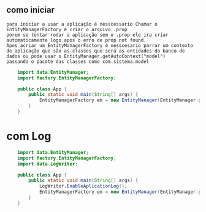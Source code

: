 ## como iniciar

    para iniciar a usar a aplicação é nesscessario Chamar o EntityManagerFactory e criar o arquivo .prop
    porem se tentar rodar a aplicação sem o .prop ele ira criar automaticamente logo apos o erro de prop not found.
    Apos acriar um EntityManagerFactory é nesscesario parrar um contexto de aplicação que são as classes que será as entidades do banco de dados ou pode usar o EntityManager.getAutoContext("model")
    passando o pacote das classes como com.sistema.model


```java
    import data.EntityManager;
    import factory.EntityManagerFactory;

    public class App {
        public static void main(String[] args) {
            EntityManagerFactory em = new EntityManager(EntityManager.getAutoContext("model"));
        }
    }

```
# com Log
```java
    import data.EntityManager;
    import factory.EntityManagerFactory;
    import data.LogWriter;

    public class App {
        public static void main(String[] args) {
            LogWriter.EnableAplicationLog();
            EntityManagerFactory em = new EntityManager(EntityManager.getAutoContext("model"));
        }
    }

```
